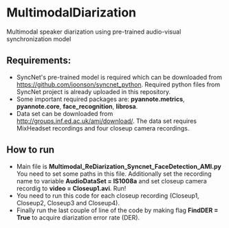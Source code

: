 # MultimodalDiarization
Multimodal speaker diarization using pre-trained audio-visual synchronization model

## Requirements:
- SyncNet's pre-trained model is required which can be downloaded from https://github.com/joonson/syncnet_python. Required python files from SyncNet project is already uploaded in this repository. 
- Some important required packages are: __pyannote.metrics__, __pyannote.core__, __face_recognition__, __librosa__.
- Data set can be downloaded from http://groups.inf.ed.ac.uk/ami/download/. The data set requires MixHeadset recordings and four closeup camera recordings. 

## How to run
- Main file is **Multimodal_ReDiarization_Syncnet_FaceDetection_AMI.py** You need to set some paths in this file. Additionally set the recording name to variable **AudioDataSet = IS1008a** and set closeup camera recordig to **video = Closeup1.avi**. Run!
- You need to run this code for each closeup recording (Closeup1, Closeup2, Closeup3 and Closeup4). 
- Finally run the last couple of line of the code by making flag **FindDER = True** to acquire diarization error rate (DER). 
